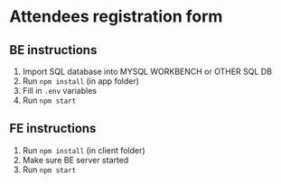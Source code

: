 # Attendees registration form

## BE instructions
1) Import SQL database into MYSQL WORKBENCH or OTHER SQL DB
2) Run `npm install` (in app folder)
3) Fill in `.env` variables
4) Run `npm start`

## FE instructions
1) Run `npm install` (in client folder)
2) Make sure BE server started
3) Run `npm start`
